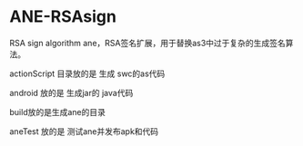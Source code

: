ANE-RSAsign
======

RSA sign algorithm ane，RSA签名扩展，用于替换as3中过于复杂的生成签名算法。

actionScript 目录放的是 生成 swc的as代码

android 放的是 生成jar的 java代码

build放的是生成ane的目录

aneTest 放的是 测试ane并发布apk和代码
